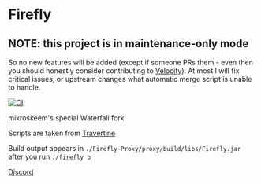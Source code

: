 # Firefly

## NOTE: this project is in maintenance-only mode

So no new features will be added (except if someone PRs them - even then you should honestly consider contributing to [Velocity](https://github.com/VelocityPowered/Velocity)). At most I will fix critical issues, or upstream changes
what automatic merge script is unable to handle.

[![CI](https://concourse.zentria.ee/api/v1/teams/mikroskeemsrealm/pipelines/firefly/badge)](https://concourse.zentria.ee/teams/mikroskeemsrealm/pipelines/firefly)

mikroskeem's special Waterfall fork

Scripts are taken from [Travertine](https://github.com/PaperMC/Travertine)

Build output appears in `./Firefly-Proxy/proxy/build/libs/Firefly.jar` after you run `./firefly b`

[Discord](https://discord.gg/KqqdgE7)
